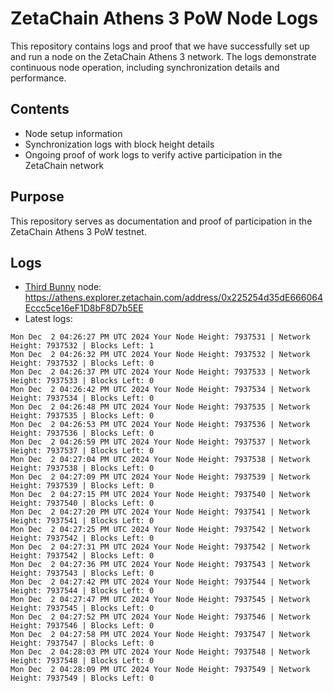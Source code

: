 # ZetaChain Athens 3 PoW Node Logs
This repository contains logs and proof that we have successfully set up and run a node on the ZetaChain Athens 3 network. The logs demonstrate continuous node operation, including synchronization details and performance.

## Contents
- Node setup information
- Synchronization logs with block height details
- Ongoing proof of work logs to verify active participation in the ZetaChain network

## Purpose
This repository serves as documentation and proof of participation in the ZetaChain Athens 3 PoW testnet.

## Logs

- [Third Bunny](https://thirdbunny.xyz/) node: https://athens.explorer.zetachain.com/address/0x225254d35dE666064Eccc5ce16eF1D8bF8D7b5EE
- Latest logs:
```
Mon Dec  2 04:26:27 PM UTC 2024 Your Node Height: 7937531 | Network Height: 7937532 | Blocks Left: 1
Mon Dec  2 04:26:32 PM UTC 2024 Your Node Height: 7937532 | Network Height: 7937532 | Blocks Left: 0
Mon Dec  2 04:26:37 PM UTC 2024 Your Node Height: 7937533 | Network Height: 7937533 | Blocks Left: 0
Mon Dec  2 04:26:42 PM UTC 2024 Your Node Height: 7937534 | Network Height: 7937534 | Blocks Left: 0
Mon Dec  2 04:26:48 PM UTC 2024 Your Node Height: 7937535 | Network Height: 7937535 | Blocks Left: 0
Mon Dec  2 04:26:53 PM UTC 2024 Your Node Height: 7937536 | Network Height: 7937536 | Blocks Left: 0
Mon Dec  2 04:26:59 PM UTC 2024 Your Node Height: 7937537 | Network Height: 7937537 | Blocks Left: 0
Mon Dec  2 04:27:04 PM UTC 2024 Your Node Height: 7937538 | Network Height: 7937538 | Blocks Left: 0
Mon Dec  2 04:27:09 PM UTC 2024 Your Node Height: 7937539 | Network Height: 7937539 | Blocks Left: 0
Mon Dec  2 04:27:15 PM UTC 2024 Your Node Height: 7937540 | Network Height: 7937540 | Blocks Left: 0
Mon Dec  2 04:27:20 PM UTC 2024 Your Node Height: 7937541 | Network Height: 7937541 | Blocks Left: 0
Mon Dec  2 04:27:25 PM UTC 2024 Your Node Height: 7937542 | Network Height: 7937542 | Blocks Left: 0
Mon Dec  2 04:27:31 PM UTC 2024 Your Node Height: 7937542 | Network Height: 7937542 | Blocks Left: 0
Mon Dec  2 04:27:36 PM UTC 2024 Your Node Height: 7937543 | Network Height: 7937543 | Blocks Left: 0
Mon Dec  2 04:27:42 PM UTC 2024 Your Node Height: 7937544 | Network Height: 7937544 | Blocks Left: 0
Mon Dec  2 04:27:47 PM UTC 2024 Your Node Height: 7937545 | Network Height: 7937545 | Blocks Left: 0
Mon Dec  2 04:27:52 PM UTC 2024 Your Node Height: 7937546 | Network Height: 7937546 | Blocks Left: 0
Mon Dec  2 04:27:58 PM UTC 2024 Your Node Height: 7937547 | Network Height: 7937547 | Blocks Left: 0
Mon Dec  2 04:28:03 PM UTC 2024 Your Node Height: 7937548 | Network Height: 7937548 | Blocks Left: 0
Mon Dec  2 04:28:09 PM UTC 2024 Your Node Height: 7937549 | Network Height: 7937549 | Blocks Left: 0
```
